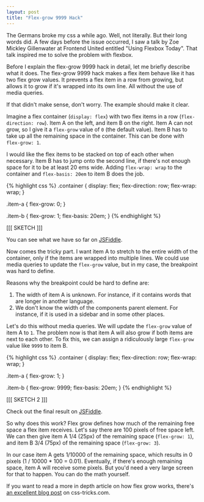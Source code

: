 ```yaml
---
layout: post
title: "Flex-grow 9999 Hack"
---
```


The Germans broke my css a while ago. Well, not literally. But their long words did. A few days before the issue occurred, I saw a talk by Zoe Mickley Gillenwater at Frontend United entitled "Using Flexbox Today". That talk inspired me to solve the problem with flexbox.

Before I explain the flex-grow 9999 hack in detail, let me briefly describe what it does. The flex-grow 9999 hack makes a flex item behave like it has two flex grow values. It prevents a flex item in a row from growing, but allows it to grow if it's wrapped into its own line. All without the use of media queries.

If that didn't make sense, don't worry. The example should make it clear.

Imagine a flex container (`display: flex`) with two flex items in a row (`flex-direction: row`). Item A on the left, and item B on the right. Item A can not grow, so I give it a `flex-grow` value of `0` (the default value). Item B has to take up all the remaining space in the container. This can be done with `flex-grow: 1`.

I would like the flex items to be stacked on top of each other when necessary. Item B has to jump onto the second line, if there's not enough space for it to be at least 20 ems wide. Adding `flex-wrap: wrap` to the container and `flex-basis: 20em` to item B does the job.

{% highlight css %}
.container {
    display: flex;
    flex-direction: row;
    flex-wrap: wrap;
}

.item-a {
    flex-grow: 0;
}

.item-b {
    flex-grow: 1;
    flex-basis: 20em;
}
{% endhighlight %}

[[[ SKETCH ]]]

You can see what we have so far on [JSFiddle](https://jsfiddle.net/jorenvanhee/rmaeak0q/0/).

Now comes the tricky part. I want item A to stretch to the entire width of the container, only if the items are wrapped into multiple lines. We could use media queries to update the `flex-grow` value, but in my case, the breakpoint was hard to define.

Reasons why the breakpoint could be hard to define are:

1. The width of item A is unknown. For instance, if it contains words that are longer in another language.
2. We don't know the width of the components parent element. For instance, if it is used in a sidebar and in some other places.

Let's do this without media queries. We will update the `flex-grow` value of item A to `1`. The problem now is that item A will also grow if both items are next to each other. To fix this, we can assign a ridiculously large `flex-grow` value like `9999` to item B.

{% highlight css %}
.container {
    display: flex;
    flex-direction: row;
    flex-wrap: wrap;
}

.item-a {
    flex-grow: 1;
}

.item-b {
    flex-grow: 9999;
    flex-basis: 20em;
}
{% endhighlight %}

[[[ SKETCH 2 ]]]

Check out the final result on [JSFiddle](https://jsfiddle.net/jorenvanhee/rmaeak0q/).

So why does this work? Flex grow defines how much of the remaining free space a flex item receives. Let's say there are 100 pixels of free space left. We can then give item A 1/4 (25px) of the remaining space (`flex-grow: 1`), and item B 3/4 (75px) of the remaining space (`flex-grow: 3`).

In our case item A gets 1/10000 of the remaining space, which results in 0 pixels (1 / 10000 * 100 = 0.01). Eventually, if there's enough remaining space, item A will receive some pixels. But you'd need a very large screen for that to happen. You can do the math yourself.

If you want to read a more in depth article on how flex grow works, there's [an excellent blog post](https://css-tricks.com/flex-grow-is-weird/) on css-tricks.com.